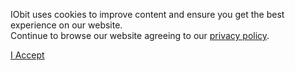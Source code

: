 IObit uses cookies to improve content and ensure you get the best experience on our website.  
Continue to browse our website agreeing to our [privacy policy](https://www.iobit.com/en/privacy.php).

[I Accept](javascript:;)